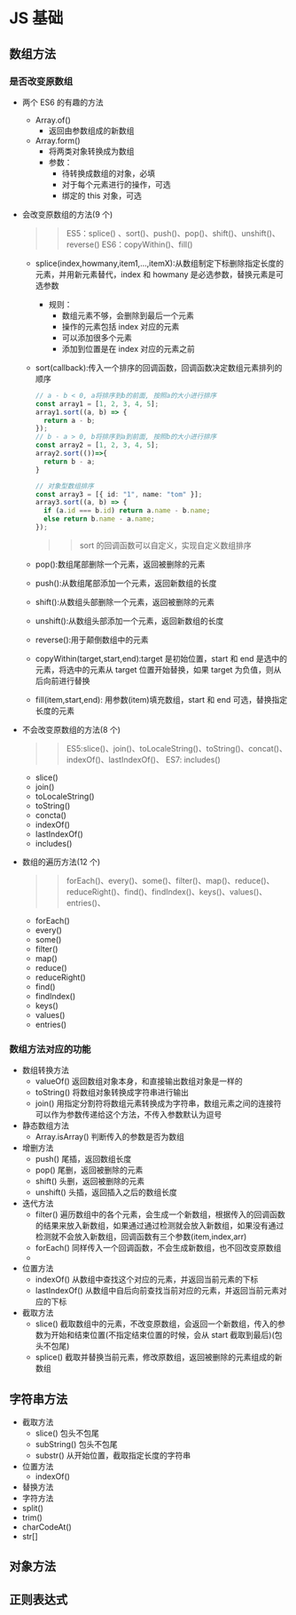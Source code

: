 # JS 基础

## 数组方法

### 是否改变原数组

- 两个 ES6 的有趣的方法

  - Array.of()
    - 返回由参数组成的新数组
  - Array.form()
    - 将两类对象转换成为数组
    - 参数：
      - 待转换成数组的对象，必填
      - 对于每个元素进行的操作，可选
      - 绑定的 this 对象，可选

- 会改变原数组的方法(9 个)

  > > ES5：splice() 、sort()、push()、pop()、shift()、unshift()、reverse()
  > > ES6：copyWithin()、fill()

  - splice(index,howmany,item1,...,itemX):从数组制定下标删除指定长度的元素，并用新元素替代，index 和 howmany 是必选参数，替换元素是可选参数
    - 规则：
      - 数组元素不够，会删除到最后一个元素
      - 操作的元素包括 index 对应的元素
      - 可以添加很多个元素
      - 添加到位置是在 index 对应的元素之前
  - sort(callback):传入一个排序的回调函数，回调函数决定数组元素排列的顺序

    ```typescript
    // a - b < 0, a将排序到b的前面, 按照a的大小进行排序
    const array1 = [1, 2, 3, 4, 5];
    array1.sort((a, b) => {
      return a - b;
    });
    // b - a > 0, b将排序到a到前面, 按照b的大小进行排序
    const array2 = [1, 2, 3, 4, 5];
    array2.sort(())=>{
      return b - a;
    }
    ```

    ```typescript
    // 对象型数组排序
    const array3 = [{ id: "1", name: "tom" }];
    array3.sort((a, b) => {
      if (a.id === b.id) return a.name - b.name;
      else return b.name - a.name;
    });
    ```

    > > sort 的回调函数可以自定义，实现自定义数组排序

  - pop():数组尾部删除一个元素，返回被删除的元素
  - push():从数组尾部添加一个元素，返回新数组的长度
  - shift():从数组头部删除一个元素，返回被删除的元素
  - unshift():从数组头部添加一个元素，返回新数组的长度
  - reverse():用于颠倒数组中的元素
  - copyWithin(target,start,end):target 是初始位置，start 和 end 是选中的元素，将选中的元素从 target 位置开始替换，如果 target 为负值，则从后向前进行替换
  - fill(item,start,end): 用参数(item)填充数组，start 和 end 可选，替换指定长度的元素

- 不会改变原数组的方法(8 个)
  > > ES5:slice()、join()、toLocaleString()、toString()、concat()、indexOf()、lastIndexOf()、
  > > ES7: includes()
  - slice()
  - join()
  - toLocaleString()
  - toString()
  - concta()
  - indexOf()
  - lastIndexOf()
  - includes()
- 数组的遍历方法(12 个)
  > > forEach()、every()、some()、filter()、map()、reduce()、reduceRight()、find()、findIndex()、keys()、values()、entries()、
  - forEach()
  - every()
  - some()
  - filter()
  - map()
  - reduce()
  - reduceRight()
  - find()
  - findIndex()
  - keys()
  - values()
  - entries()

### 数组方法对应的功能

- 数组转换方法
  - valueOf()
    返回数组对象本身，和直接输出数组对象是一样的
  - toString()
    将数组对象转换成字符串进行输出
  - join()
    用指定分割符将数组元素转换成为字符串，数组元素之间的连接符可以作为参数传递给这个方法，不传入参数默认为逗号
- 静态数组方法
  - Array.isArray()
    判断传入的参数是否为数组
- 增删方法
  - push()
    尾插，返回数组长度
  - pop()
    尾删，返回被删除的元素
  - shift()
    头删，返回被删除的元素
  - unshift()
    头插，返回插入之后的数组长度
- 迭代方法
  - filter()
    遍历数组中的各个元素，会生成一个新数组，根据传入的回调函数的结果来放入新数组，如果通过通过检测就会放入新数组，如果没有通过检测就不会放入新数组，回调函数有三个参数(item,index,arr)
  - forEach()
    同样传入一个回调函数，不会生成新数组，也不回改变原数组
  -
- 位置方法
  - indexOf()
    从数组中查找这个对应的元素，并返回当前元素的下标
  - lastIndexOf()
    从数组中自后向前查找当前对应的元素，并返回当前元素对应的下标
- 截取方法
  - slice()
    截取数组中的元素，不改变原数组，会返回一个新数组，传入的参数为开始和结束位置(不指定结束位置的时候，会从 start 截取到最后)(包头不包尾)
  - splice()
    截取并替换当前元素，修改原数组，返回被删除的元素组成的新数组

## 字符串方法

- 截取方法
  - slice() 包头不包尾
  - subString() 包头不包尾
  - substr() 从开始位置，截取指定长度的字符串
- 位置方法
  - indexOf()
- 替换方法
- 字符方法
- split()
- trim()
- charCodeAt()
- str[]

## 对象方法

## 正则表达式
